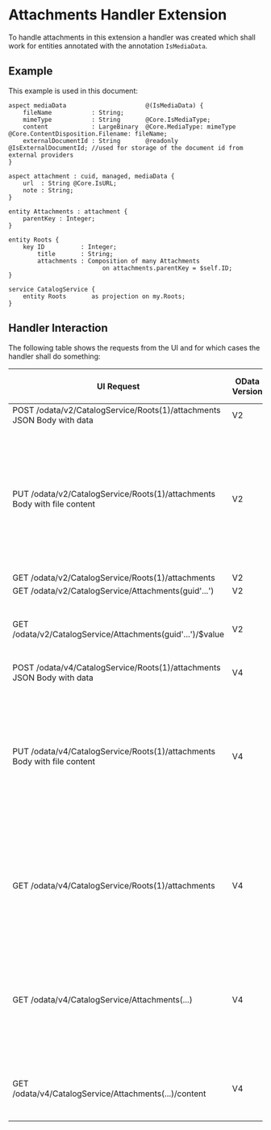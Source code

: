 # Attachments Handler Extension

To handle attachments in this extension a handler was created which shall work for
entities annotated with the annotation `IsMediaData`.

## Example

This example is used in this document:

```cds
aspect mediaData                      @(IsMediaData) {
    fileName           : String;
    mimeType           : String       @Core.IsMediaType;
    content            : LargeBinary  @Core.MediaType: mimeType  @Core.ContentDisposition.Filename: fileName;
    externalDocumentId : String       @readonly                  @IsExternalDocumentId; //used for storage of the document id from external providers
}

aspect attachment : cuid, managed, mediaData {
    url  : String @Core.IsURL;
    note : String;
}

entity Attachments : attachment {
    parentKey : Integer;
}

entity Roots {
    key ID          : Integer;
        title       : String;
        attachments : Composition of many Attachments
                          on attachments.parentKey = $self.ID;
}

service CatalogService {
    entity Roots       as projection on my.Roots;
}
```

## Handler Interaction

The following table shows the requests from the UI and for which cases the handler shall do something:

| UI Request                                                                      | OData Version | Handler interaction | What needs to be done                                                                                                                             |
|---------------------------------------------------------------------------------|---------------|---------------------|---------------------------------------------------------------------------------------------------------------------------------------------------|
| POST /odata/v2/CatalogService/Roots(1)/attachments <br /> JSON Body with data   | V2            | No                  |                                                                                                                                                   |
| PUT /odata/v2/CatalogService/Roots(1)/attachments <br /> Body with file content | V2            | Yes                 | - Attachment service needs to be called for file creation <br /> - external document id needs to be stored <br /> - file type needs to be updated |
| GET /odata/v2/CatalogService/Roots(1)/attachments                               | V2            | No                  |                                                                                                                                                   |
| GET /odata/v2/CatalogService/Attachments(guid'...')                             | V2            | No                  |                                                                                                                                                   |
| GET /odata/v2/CatalogService/Attachments(guid'...')/$value                      | V2            | Yes                 | - File content needs to be read and returned                                                                                                      |
| POST /odata/v4/CatalogService/Roots(1)/attachments <br /> JSON Body with data   | V4            | No                  |                                                                                                                                                   |
| PUT /odata/v4/CatalogService/Roots(1)/attachments <br /> Body with file content | V4            | Yes                 | - Attachment service needs to be called for file creation <br /> - external document id needs to be stored <br /> - file type needs to be updated |
| GET /odata/v4/CatalogService/Roots(1)/attachments                               | V4            | Yes                 | - Per default this requests reads all file contents from the database, this needs to be avoided                                                   |
| GET /odata/v4/CatalogService/Attachments(...)                                   | V4            | Yes                 | - Per default this requests reads the file contents from the database, this needs to be avoided                                                   |
| GET /odata/v4/CatalogService/Attachments(...)/content                           | V4            | Yes                 | - File content needs to be read and returned                                                                                                      |
